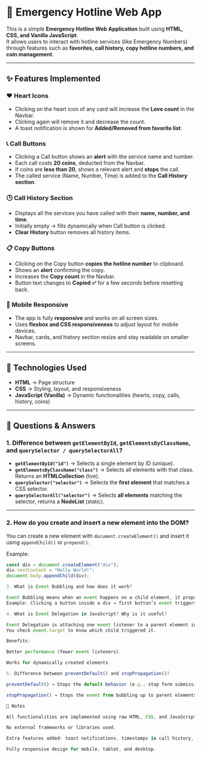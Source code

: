 # 🚨 Emergency Hotline Web App

This is a simple **Emergency Hotline Web Application** built using **HTML, CSS, and Vanilla JavaScript**.  
It allows users to interact with hotline services (like Emergency Numbers) through features such as **favorites, call history, copy hotline numbers, and coin management**.

---

## ✨ Features Implemented

### ❤️ Heart Icons
- Clicking on the heart icon of any card will increase the **Love count** in the Navbar.  
- Clicking again will remove it and decrease the count.  
- A toast notification is shown for **Added/Removed from favorite list**.  

### 📞 Call Buttons
- Clicking a Call button shows an **alert** with the service name and number.  
- Each call costs **20 coins**, deducted from the Navbar.  
- If coins are **less than 20**, shows a relevant alert and **stops** the call.  
- The called service (Name, Number, Time) is added to the **Call History section**.  

### 🕒 Call History Section
- Displays all the services you have called with their **name, number, and time**.  
- Initially empty → fills dynamically when Call button is clicked.  
- **Clear History** button removes all history items.  

### 📋 Copy Buttons
- Clicking on the Copy button **copies the hotline number** to clipboard.  
- Shows an **alert** confirming the copy.  
- Increases the **Copy count** in the Navbar.  
- Button text changes to **Copied ✅** for a few seconds before resetting back.  

### 📱 Mobile Responsive
- The app is fully **responsive** and works on all screen sizes.  
- Uses **flexbox and CSS responsiveness** to adjust layout for mobile devices.  
- Navbar, cards, and history section resize and stay readable on smaller screens.  

---

## 📂 Technologies Used
- **HTML** → Page structure  
- **CSS** → Styling, layout, and responsiveness  
- **JavaScript (Vanilla)** → Dynamic functionalities (hearts, copy, calls, history, coins)  

---

## 📘 Questions & Answers

### 1. Difference between `getElementById`, `getElementsByClassName`, and `querySelector / querySelectorAll`?
- **`getElementById("id")`** → Selects a single element by ID (unique).  
- **`getElementsByClassName("class")`** → Selects all elements with that class. Returns an **HTMLCollection** (live).  
- **`querySelector("selector")`** → Selects the **first element** that matches a CSS selector.  
- **`querySelectorAll("selector")`** → Selects **all elements** matching the selector, returns a **NodeList** (static).  

---

### 2. How do you create and insert a new element into the DOM?
You can create a new element with `document.createElement()` and insert it using `appendChild()` or `prepend()`.  

Example:
```js
const div = document.createElement("div");
div.textContent = "Hello World!";
document.body.appendChild(div);

3. What is Event Bubbling and how does it work?

Event Bubbling means when an event happens on a child element, it propagates upward through its parent elements.
Example: Clicking a button inside a div → first button’s event triggers, then the parent div, then the body, etc.

4. What is Event Delegation in JavaScript? Why is it useful?

Event Delegation is attaching one event listener to a parent element instead of many children.
You check event.target to know which child triggered it.

Benefits:

Better performance (fewer event listeners).

Works for dynamically created elements.

5. Difference between preventDefault() and stopPropagation()?

preventDefault() → Stops the default behavior (e.g., stop form submission, stop link navigation).

stopPropagation() → Stops the event from bubbling up to parent elements.

📌 Notes

All functionalities are implemented using raw HTML, CSS, and JavaScript.

No external frameworks or libraries used.

Extra features added: toast notifications, timestamps in call history, and button feedback (Copy → Copied).

Fully responsive design for mobile, tablet, and desktop.
 
